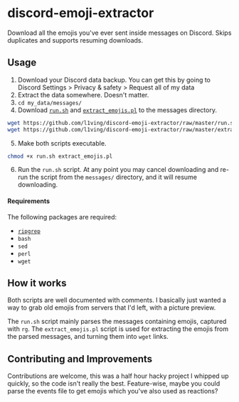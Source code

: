 # discord-emoji-extractor

Download all the emojis you've ever sent inside messages on Discord. Skips duplicates and supports resuming downloads.

## Usage

1. Download your Discord data backup. You can get this by going to Discord Settings > Privacy & safety > Request all of my data
2. Extract the data somewhere. Doesn't matter.
3. `cd my_data/messages/`
4. Download [`run.sh`](https://github.com/l1ving/discord-emoji-extractor/blob/master/run.sh)
and [`extract_emojis.pl`](https://github.com/l1ving/discord-emoji-extractor/blob/master/extract_emojis.pl) to the messages directory.
```bash
wget https://github.com/l1ving/discord-emoji-extractor/raw/master/run.sh
wget https://github.com/l1ving/discord-emoji-extractor/raw/master/extract_emojis.pl
```
5. Make both scripts executable.
```bash
chmod +x run.sh extract_emojis.pl
```
6. Run the `run.sh` script. At any point you may cancel downloading and re-run the script from the `messages/` directory, and it will resume downloading.

#### Requirements

The following packages are required:
- [`ripgrep`](https://github.com/BurntSushi/ripgrep/)
- `bash`
- `sed`
- `perl`
- `wget`

## How it works

Both scripts are well documented with comments. 
I basically just wanted a way to grab old emojis from servers that I'd left, with a picture preview.

The `run.sh` script mainly parses the messages containing emojis, captured with `rg`. 
The `extract_emojis.pl` script is used for extracting the emojis from the parsed messages, and turning them into `wget` links.

## Contributing and Improvements

Contributions are welcome, this was a half hour hacky project I whipped up quickly, so the code isn't really the best.
Feature-wise, maybe you could parse the events file to get emojis which you've also used as reactions? 

